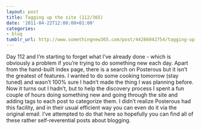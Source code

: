 ```yaml
---
layout: post
title: Tagging up the site (112/365)
date: '2011-04-22T12:00:00+01:00'
categories:
- blog
tumblr_url: http://www.somethingnew365.com/post/44286042754/tagging-up-the-site-112365
---
```

Day 112 and I’m starting to forget what I’ve already done - which is obviously a problem if you’re trying to do something new each day.
Apart from the hand-built index page, there is a search on Posterous but it isn’t the greatest of features. I wanted to do some cooking tomorrow (stay tuned) and wasn’t 100% sure I hadn’t made the thing I was planning before.
Now it turns out I hadn’t, but to help the discovery process I spent a fun couple of hours doing something new and going through the site and adding tags to each post to categorize them.
I didn’t realize Posterous had this facility, and in their usual efficient way you can even do it via the original email. I’ve attempted to do that here so hopefully you can find all of these rather self-reverential posts about blogging.
